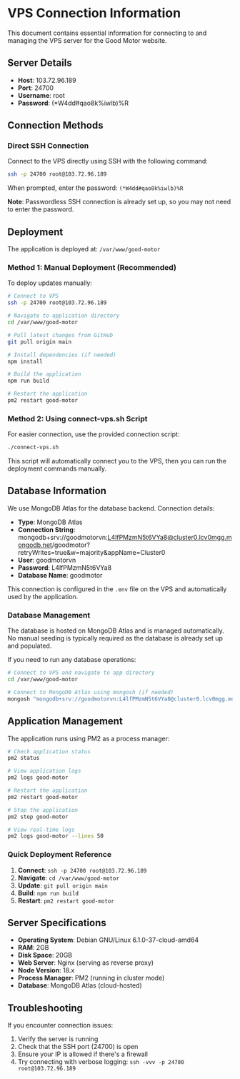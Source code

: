 # VPS Connection Information

This document contains essential information for connecting to and managing the VPS server for the Good Motor website.

## Server Details

- **Host**: 103.72.96.189
- **Port**: 24700
- **Username**: root
- **Password**: (*W4dd#qao8k%iwlb)%R

## Connection Methods

### Direct SSH Connection

Connect to the VPS directly using SSH with the following command:

```bash
ssh -p 24700 root@103.72.96.189
```

When prompted, enter the password: `(*W4dd#qao8k%iwlb)%R`

**Note**: Passwordless SSH connection is already set up, so you may not need to enter the password.

## Deployment

The application is deployed at: `/var/www/good-motor`

### Method 1: Manual Deployment (Recommended)

To deploy updates manually:

```bash
# Connect to VPS
ssh -p 24700 root@103.72.96.189

# Navigate to application directory
cd /var/www/good-motor

# Pull latest changes from GitHub
git pull origin main

# Install dependencies (if needed)
npm install

# Build the application
npm run build

# Restart the application
pm2 restart good-motor
```

### Method 2: Using connect-vps.sh Script

For easier connection, use the provided connection script:

```bash
./connect-vps.sh
```

This script will automatically connect you to the VPS, then you can run the deployment commands manually.

## Database Information

We use MongoDB Atlas for the database backend. Connection details:

- **Type**: MongoDB Atlas
- **Connection String**: mongodb+srv://goodmotorvn:L4lfPMzmN5t6VYa8@cluster0.lcv0mgg.mongodb.net/goodmotor?retryWrites=true&w=majority&appName=Cluster0
- **User**: goodmotorvn
- **Password**: L4lfPMzmN5t6VYa8
- **Database Name**: goodmotor

This connection is configured in the `.env` file on the VPS and automatically used by the application.

### Database Management

The database is hosted on MongoDB Atlas and is managed automatically. No manual seeding is typically required as the database is already set up and populated.

If you need to run any database operations:

```bash
# Connect to VPS and navigate to app directory
cd /var/www/good-motor

# Connect to MongoDB Atlas using mongosh (if needed)
mongosh "mongodb+srv://goodmotorvn:L4lfPMzmN5t6VYa8@cluster0.lcv0mgg.mongodb.net/goodmotor?retryWrites=true&w=majority&appName=Cluster0"
```

## Application Management

The application runs using PM2 as a process manager:

```bash
# Check application status
pm2 status

# View application logs
pm2 logs good-motor

# Restart the application
pm2 restart good-motor

# Stop the application
pm2 stop good-motor

# View real-time logs
pm2 logs good-motor --lines 50
```

### Quick Deployment Reference

1. **Connect**: `ssh -p 24700 root@103.72.96.189`
2. **Navigate**: `cd /var/www/good-motor`
3. **Update**: `git pull origin main`
4. **Build**: `npm run build`
5. **Restart**: `pm2 restart good-motor`

## Server Specifications

- **Operating System**: Debian GNU/Linux 6.1.0-37-cloud-amd64
- **RAM**: 2GB
- **Disk Space**: 20GB
- **Web Server**: Nginx (serving as reverse proxy)
- **Node Version**: 18.x
- **Process Manager**: PM2 (running in cluster mode)
- **Database**: MongoDB Atlas (cloud-hosted)

## Troubleshooting

If you encounter connection issues:
1. Verify the server is running
2. Check that the SSH port (24700) is open
3. Ensure your IP is allowed if there's a firewall
4. Try connecting with verbose logging: `ssh -vvv -p 24700 root@103.72.96.189` 